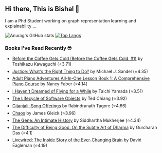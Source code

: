 ## Hi there, This is Bishal 👋
I am a Phd Student working on graph representation learning and explainability ...

![Anurag's GitHub stats](https://github-readme-stats-sigma-five.vercel.app/api?username=BishalLakha&show_icons=true&theme=buefy&hide=prs,issues&count_private=true)
[![Top Langs](https://github-readme-stats-sigma-five.vercel.app/api/top-langs/?username=BishalLakha&layout=compact&langs_count=4)](https://github.com/anuraghazra/github-readme-stats)

### Books I've Read Recently 🤓
<!-- GOODREADS-LIST:START -->
- [Before the Coffee Gets Cold (Before the Coffee Gets Cold, #1)](https://www.goodreads.com/review/show/6046796477?utm_medium=api&utm_source=rss) by Toshikazu Kawaguchi (⭐️3.71)
- [Justice: What's the Right Thing to Do?](https://www.goodreads.com/review/show/2030879468?utm_medium=api&utm_source=rss) by Michael J. Sandel (⭐️4.35)
- [Adult Piano Adventures All-In-One Lesson Book 1: A Comprehensive Piano Course](https://www.goodreads.com/review/show/5975416690?utm_medium=api&utm_source=rss) by Nancy Faber (⭐️4.14)
- [I Haven't Dreamed of Flying for a While](https://www.goodreads.com/review/show/2165526512?utm_medium=api&utm_source=rss) by Taichi Yamada (⭐️3.51)
- [The Lifecycle of Software Objects](https://www.goodreads.com/review/show/5383467106?utm_medium=api&utm_source=rss) by Ted Chiang (⭐️3.92)
- [Gitanjali: Song Offerings](https://www.goodreads.com/review/show/2034653644?utm_medium=api&utm_source=rss) by Rabindranath Tagore (⭐️4.66)
- [Chaos](https://www.goodreads.com/review/show/4091958826?utm_medium=api&utm_source=rss) by James Gleick (⭐️3.96)
- [The Gene: An Intimate History](https://www.goodreads.com/review/show/2005106051?utm_medium=api&utm_source=rss) by Siddhartha Mukherjee (⭐️4.34)
- [The Difficulty of Being Good: On the Subtle Art of Dharma](https://www.goodreads.com/review/show/3921841120?utm_medium=api&utm_source=rss) by Gurcharan Das (⭐️4.1)
- [Livewired: The Inside Story of the Ever-Changing Brain](https://www.goodreads.com/review/show/3517809592?utm_medium=api&utm_source=rss) by David Eagleman (⭐️4.19)
<!-- GOODREADS-LIST:END -->

<!--
**BishalLakha/BishalLakha** is a ✨ _special_ ✨ repository because its `README.md` (this file) appears on your GitHub profile.


- 🔭 I’m currently working on ...
- 🌱 I’m currently learning ...
- 👯 I’m looking to collaborate on ...
- 🤔 I’m looking for help with ...
- 💬 Ask me about ...
- 📫 How to reach me: ...
- 😄 Pronouns: ...
- ⚡ Fun fact: ...
-->
